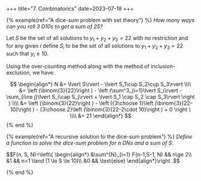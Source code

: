 +++
title="7. Combinatorics"
date=2023-07-18
+++

<!-- EXAMPLE ------------------------------------------------------------->
{% example(ref="A dice-sum problem with set theory") %}
_How many ways can you roll 3 D10s to get a sum of 25?_

Let $S$ be the set of all solutions to $y_1+y_2+y_3=22$ with no restriction and for any given $i$ define $S_i$ to be the set of all solutions to $y_1+y_2+y_3=22$ such that $y_i\ge 10$.

Using the over-counting method along with the method of inclusion-exclusion, we have:

$$
\begin{align*}
N &= \lvert S\rvert - \lvert S_1\cup S_2\cup S_3\rvert \\\\
  &= \left (\binom{3}{22}\right ) - \left (\sum^3_{i=1}\lvert S_i\rvert - \sum_{i\ne j}\lvert S_i\cap S_j\rvert + \lvert S_1 \cap S_2 \cap S_3\rvert \right ) \\\\
  &= \left (\binom{3}{22}\right ) - \left ({3\choose 1}\left (\binom{3}{22-10}\right ) - {3\choose 2}\left (\binom{3}{22-2\cdot 10}\right ) + 0 \right ) \\\\
  &= 21
\end{align*}
$$
{% end %}
<!-- END EXAMPLE --------------------------------------------------------->

<!-- EXAMPLE ------------------------------------------------------------->
{% example(ref="A recursive solution to the dice-sum problem") %}
_Define a function to solve the dice-sum problem for $n$ D$N$s and a sum of $S$._

$$F(n, S, N)=\left\\{ \begin{align*} &\sum^{N}_{i=1} F(n-1,S-1, N) && n\ge 2\\\\ &1 && n=1 \land (1 \le S \le 10)\\\\ &0 && \text{else} \end{align*}\right .$$

{% end %}
<!-- END EXAMPLE --------------------------------------------------------->
